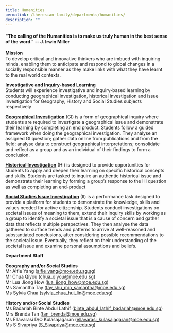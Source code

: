 ```yaml
---
title: Humanities
permalink: /theresian-family/departments/humanities/
description: ""
---
```

<h4><strong>"The calling of the Humanities is to make us truly human in the best sense of the word."&nbsp;-- J. Irwin Miller</strong></h4>
<p><strong>Mission<br /></strong>To develop critical and innovative thinkers who are imbued with inquiring minds, enabling them to anticipate and respond to global changes in a socially responsible manner as they make links with what they have learnt to the real world contexts.</p>
<p><strong>Investigative and Inquiry-based Learning<br /></strong>Students will experience investigative and inquiry-based learning by conducting geographical investigation, historical investigation and issue investigation for Geography, History and Social Studies subjects respectively</p>
<p><strong><u>Geographical Investigation</u></strong>&nbsp;(GI) is a form of geographical inquiry where students are required to investigate a geographical issue and demonstrate their learning by completing an end product. Students follow a guided framework when doing the geographical investigation. They analyse an assigned GI question; gather data online from publications and from the field; analyse data to construct geographical interpretations; consolidate and reflect as a group and as an individual of their findings to form a conclusion.</p>
<p><strong><u>Historical Investigation</u></strong>&nbsp;(HI) is designed to provide opportunities for students to apply and deepen their learning on specific historical concepts and skills. Students are tasked to inquire an authentic historical issue and demonstrate their learning by forming a group&rsquo;s response to the HI question as well as completing an end-product</p>
<p><strong><u>Social Studies Issue Investigation</u></strong>&nbsp;(II) is a performance task designed to provide a platform for students to demonstrate the knowledge, skills and values needed for active citizenship. Students conduct investigations on societal issues of meaning to them, extend their inquiry skills by working as a group to identify a societal issue that is a cause of concern and gather data that reflects multiple perspectives. They then analyse the data gathered to surface trends and patterns to arrive at well-reasoned and substantiated conclusions, after considering possible recommendations to the societal issue. Eventually, they reflect on their understanding of the societal issue and examine personal assumptions and beliefs.</p>
<p><strong>Department Staff</strong></p>
<p><strong>Geography and/or Social Studies<br /></strong>Mr Alfie Yang (<a href="mailto:alfie_yang@moe.edu.sg.sg">alfie_yang@moe.edu.sg.sg</a>)<br />Mr Chua Qiyou&nbsp;(<a href="mailto:chua_qiyou@moe.edu.sg">chua_qiyou@moe.edu.sg</a>)<br />Mr Lua Jiong How&nbsp;(<a href="mailto:lua_jiong_how@moe.edu.sg">lua_jiong_how@moe.edu.sg</a>)<br />Ms Samantha Tay (<a href="mailto:tay_shu_min_samantha@moe.edu.sg">tay_shu_min_samantha@moe.edu.sg</a>)<br />Ms Sylvia Chua (<a href="mailto:sylvia_chua_hui_lin@moe.edu.sg">sylvia_chua_hui_lin@moe.edu.sg</a>)</p>
<p><strong>History and/or Social Studies<br /></strong>Ms Badariah Binte Abdul Lathif (<a href="mailto:binte_abdul_lathif_badariah@moe.edu.sg">binte_abdul_lathif_badariah@moe.edu.sg</a>)<br />Mrs Brenda Tan&nbsp;(<a href="mailto:tan_brenda@moe.edu.sg">tan_brenda@moe.edu.sg</a>)<br />Ms Ellavarasi D/O Kulasajagaran (<a href="mailto:ellavarasi_kulasajagaran@moe.edu.sg">ellavarasi_kulasajagaran@moe.edu.sg</a>)<br />Ms S Sivapriya (<a href="mailto:S_Sivapriya@moe.edu.sg">S_Sivapriya@moe.edu.sg</a>)</p>